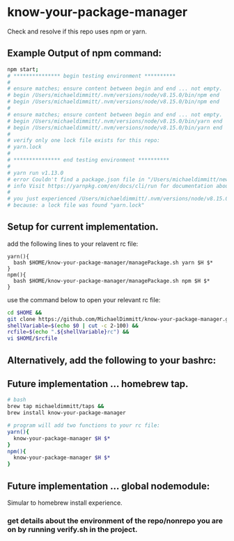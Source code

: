 # know-your-package-manager
Check and resolve if this repo uses npm or yarn.

## Example Output of npm command: 
```bash
npm start;
# *************** begin testing environment **********
# 
# ensure matches; ensure content between begin and end ... not empty.
# begin /Users/michaeldimmitt/.nvm/versions/node/v8.15.0/bin/npm end
# begin /Users/michaeldimmitt/.nvm/versions/node/v8.15.0/bin/npm end
# 
# ensure matches; ensure content between begin and end ... not empty.
# begin /Users/michaeldimmitt/.nvm/versions/node/v8.15.0/bin/yarn end
# begin /Users/michaeldimmitt/.nvm/versions/node/v8.15.0/bin/yarn end
# 
# verify only one lock file exists for this repo:
# yarn.lock
# 
# *************** end testing environment **********
# 
# yarn run v1.13.0
# error Couldn't find a package.json file in "/Users/michaeldimmitt/new_c/97_lunchpool/know-your-package-manager"
# info Visit https://yarnpkg.com/en/docs/cli/run for documentation about this command.
# 
# you just experienced /Users/michaeldimmitt/.nvm/versions/node/v8.15.0/bin/yarn 
# because: a lock file was found "yarn.lock"
```

## Setup for current implementation.
add the following lines to your relavent rc file:
```vim
yarn(){
  bash $HOME/know-your-package-manager/managePackage.sh yarn $H $*
}
npm(){
  bash $HOME/know-your-package-manager/managePackage.sh npm $H $*
}
```

use the command below to open your relevant rc file: 
```bash
cd $HOME &&
git clone https://github.com/MichaelDimmitt/know-your-package-manager.git &&
shellVariable=$(echo $0 | cut -c 2-100) &&
rcfile=$(echo ".${shellVariable}rc") && 
vi $HOME/$rcfile
```

## Alternatively, add the following to your bashrc:


## Future implementation ... homebrew tap.
```bash
# bash
brew tap michaeldimmitt/taps && 
brew install know-your-package-manager

# program will add two functions to your rc file: 
yarn(){
  know-your-package-manager $H $*
}
npm(){
  know-your-package-manager $H $*
}
```

## Future implementation ... global nodemodule:
Simular to homebrew install experience.


### get details about the environment of the repo/nonrepo you are on by running verify.sh in the project.
